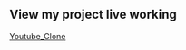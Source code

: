 ## View my project live working

<a href="https://imyogeshgaur.github.io/youtube_clone/"> Youtube_Clone </a>